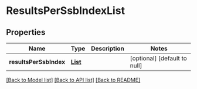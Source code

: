 # ResultsPerSsbIndexList
## Properties

Name | Type | Description | Notes
------------ | ------------- | ------------- | -------------
**resultsPerSsbIndex** | [**List**](ResultsPerSsbIndexList_resultsPerSsbIndex.md) |  | [optional] [default to null]

[[Back to Model list]](../README.md#documentation-for-models) [[Back to API list]](../README.md#documentation-for-api-endpoints) [[Back to README]](../README.md)

